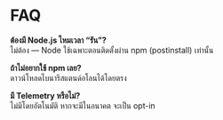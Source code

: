 # FAQ

**ต้องมี Node.js ไหมเวลา “รัน”?**  
ไม่ต้อง — Node ใช้เฉพาะตอนติดตั้งผ่าน npm (postinstall) เท่านั้น

**ถ้าไม่อยากใช้ npm เลย?**  
ดาวน์โหลดไบนารีสแตนด์อโลนได้โดยตรง

**มี Telemetry หรือไม่?**  
ไม่มีโดยอัตโนมัติ หากจะมีในอนาคต จะเป็น opt-in
